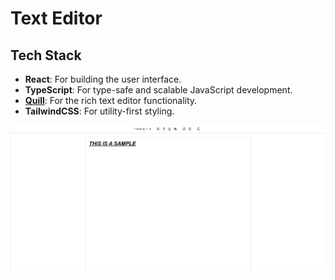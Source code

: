 # Text Editor

## Tech Stack
- **React**: For building the user interface.
- **TypeScript**: For type-safe and scalable JavaScript development.
- **[Quill](https://quilljs.com/)**: For the rich text editor functionality.
- **TailwindCSS**: For utility-first styling.

![Text Editor Preview](./public/sample-ui.png)